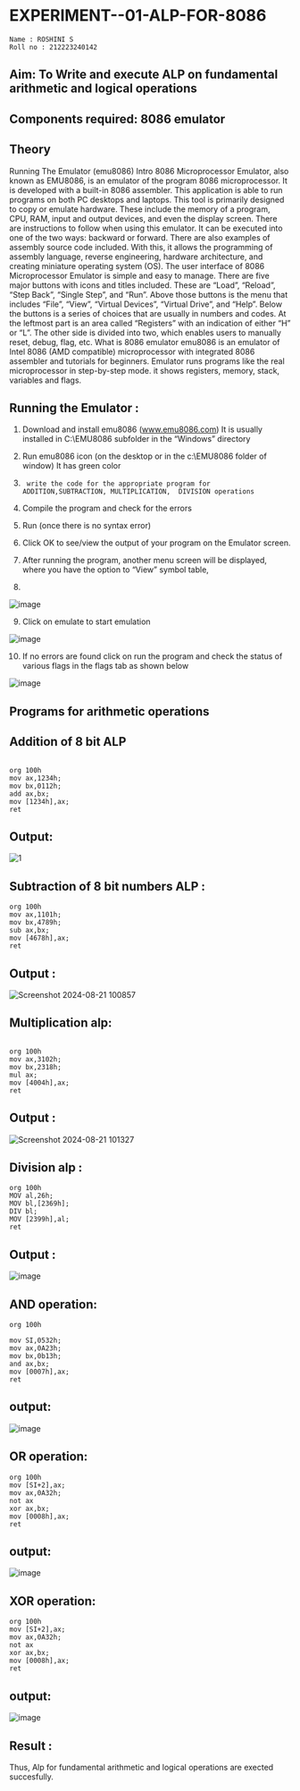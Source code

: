 # EXPERIMENT--01-ALP-FOR-8086
```
Name : ROSHINI S
Roll no : 212223240142
```
## Aim: To Write and execute ALP on fundamental arithmetic and logical operations
## Components required: 8086  emulator 
## Theory 
Running The Emulator (emu8086) Intro 8086 Microprocessor Emulator, also known as EMU8086, is an emulator of the program 8086 microprocessor. It is developed with a built-in 8086 assembler. This application is able to run programs on both PC desktops and laptops. This tool is primarily designed to copy or emulate hardware. These include the memory of a program, CPU, RAM, input and output devices, and even the display screen. There are instructions to follow when using this emulator. It can be executed into one of the two ways: backward or forward. There are also examples of assembly source code included. With this, it allows the programming of assembly language, reverse engineering, hardware architecture, and creating miniature operating system (OS). The user interface of 8086 Microprocessor Emulator is simple and easy to manage. There are five major buttons with icons and titles included. These are “Load”, “Reload”, “Step Back”, “Single Step”, and “Run”. Above those buttons is the menu that includes “File”, “View”, “Virtual Devices”, “Virtual Drive”, and “Help”. Below the buttons is a series of choices that are usually in numbers and codes. At the leftmost part is an area called “Registers” with an indication of either “H” or “L”. The other side is divided into two, which enables users to manually reset, debug, flag, etc. What is 8086 emulator emu8086 is an emulator of Intel 8086 (AMD compatible) microprocessor with integrated 8086 assembler and tutorials for beginners. Emulator runs programs like the real microprocessor in step-by-step mode. it shows registers, memory, stack, variables and flags.


 ## Running the Emulator :
1.	Download and install emu8086 (www.emu8086.com) It is usually installed in C:\EMU8086 subfolder in the “Windows” directory
2.	  Run  emu8086 icon (on the desktop or in the c:\EMU8086 folder of window) It has green color 
 
 
3.		write the code for the appropriate program for ADDITION,SUBTRACTION, MULTIPLICATION,  DIVISION operations 

4.	 Compile the program and check for the errors 
5.	Run (once there is no syntax error) 

6.	Click OK to see/view the output of your program on the Emulator screen. 


7.	After running the program, another menu screen will be displayed, where you have the option to “View” symbol table,
8.	 


![image](https://user-images.githubusercontent.com/36288975/189273263-d65baae9-4b8f-4723-afb3-c0ffa4052b04.png)











9.	Click on emulate to start emulation 








![image](https://user-images.githubusercontent.com/36288975/189273273-9bb36ec1-e2e8-4892-8d35-37707332bfdc.png)








10.	If no errors are found click on run the program and check the status of various flags in the flags tab as shown below 






![image](https://user-images.githubusercontent.com/36288975/189273277-113a2a33-4a40-4ff8-95a5-ecd3a1f504fe.png)







## Programs for arithmetic  operations

## Addition  of 8 bit ALP 
```

org 100h
mov ax,1234h;
mov bx,0112h;
add ax,bx;
mov [1234h],ax;
ret
```
## Output:

![1](https://github.com/user-attachments/assets/e6425dfe-500f-4c17-a53e-03126ec9dd61)

 
## Subtraction   of 8 bit numbers  ALP :
```
org 100h
mov ax,1101h;
mov bx,4789h;
sub ax,bx;
mov [4678h],ax;
ret
``` 
## Output :

![Screenshot 2024-08-21 100857](https://github.com/user-attachments/assets/ea5be6b1-16b8-4ec8-ac30-253f13f8273b)


## Multiplication alp:
```

org 100h
mov ax,3102h;
mov bx,2318h;
mul ax;
mov [4004h],ax;
ret
```
 ## Output :

 ![Screenshot 2024-08-21 101327](https://github.com/user-attachments/assets/a657c03f-0982-4f2c-8d8b-6f13f31095b8)

## Division alp :
```
org 100h
MOV al,26h;
MOV bl,[2369h];
DIV bl;
MOV [2399h],al;
ret
```
## Output :

![image](https://github.com/user-attachments/assets/ce386bb4-179a-498d-9754-d0fd78187284)

## AND operation:
```
org 100h

mov SI,0532h;
mov ax,0A23h;
mov bx,0b13h;
and ax,bx; 
mov [0007h],ax;
ret
```
## output:

![image](https://github.com/user-attachments/assets/d4fc5686-2a30-4236-8f21-0fb9a9c4d3ed)
## OR operation:
```
org 100h
mov [SI+2],ax;
mov ax,0A32h;
not ax
xor ax,bx; 
mov [0008h],ax;
ret
```
## output:
![image](https://github.com/user-attachments/assets/5d1bbc82-4451-4551-b8f3-8067088c92ae)

## XOR operation:
```
org 100h
mov [SI+2],ax;
mov ax,0A32h;
not ax
xor ax,bx; 
mov [0008h],ax;
ret
```
## output:

![image](https://github.com/user-attachments/assets/0efcc27f-c0d7-42d9-9c50-d64ba3ff6576)

## Result :
Thus, Alp for fundamental arithmetic and logical operations are exected succesfully.
 








